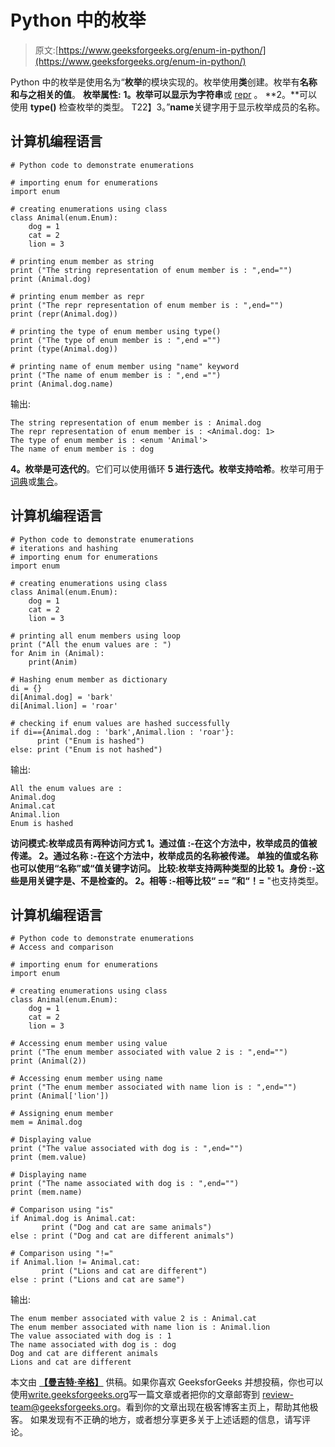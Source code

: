 # Python 中的枚举

> 原文:[https://www.geeksforgeeks.org/enum-in-python/](https://www.geeksforgeeks.org/enum-in-python/)

Python 中的枚举是使用名为“**枚举**的模块实现的。枚举使用**类**创建。枚举有**名称和与之相关的值**。
**枚举属性:**
**1。**枚举可以显示为**字符串**或 [repr](https://www.geeksforgeeks.org/str-vs-repr-in-python/) 。
**2。**可以使用 **type()** 检查枚举的类型。
T22】3。”**name**关键字用于显示枚举成员的名称。

## 计算机编程语言

```
# Python code to demonstrate enumerations

# importing enum for enumerations
import enum

# creating enumerations using class
class Animal(enum.Enum):
    dog = 1
    cat = 2
    lion = 3

# printing enum member as string
print ("The string representation of enum member is : ",end="")
print (Animal.dog)

# printing enum member as repr
print ("The repr representation of enum member is : ",end="")
print (repr(Animal.dog))

# printing the type of enum member using type()
print ("The type of enum member is : ",end ="")
print (type(Animal.dog))

# printing name of enum member using "name" keyword
print ("The name of enum member is : ",end ="")
print (Animal.dog.name)
```

输出:

```
The string representation of enum member is : Animal.dog
The repr representation of enum member is : <Animal.dog: 1>
The type of enum member is : <enum 'Animal'>
The name of enum member is : dog
```

**4。**枚举是**可迭代的**。它们可以使用循环
**5 进行迭代。**枚举支持**哈希**。枚举可用于[词典](https://www.geeksforgeeks.org/python-set-4-dictionary-keywords-python/)或[集合](https://www.geeksforgeeks.org/sets-in-python/)。

## 计算机编程语言

```
# Python code to demonstrate enumerations
# iterations and hashing
# importing enum for enumerations
import enum

# creating enumerations using class
class Animal(enum.Enum):
    dog = 1
    cat = 2
    lion = 3

# printing all enum members using loop
print ("All the enum values are : ")
for Anim in (Animal):
    print(Anim)

# Hashing enum member as dictionary
di = {}
di[Animal.dog] = 'bark'
di[Animal.lion] = 'roar'

# checking if enum values are hashed successfully
if di=={Animal.dog : 'bark',Animal.lion : 'roar'}:
      print ("Enum is hashed")
else: print ("Enum is not hashed")
```

输出:

```
All the enum values are : 
Animal.dog
Animal.cat
Animal.lion
Enum is hashed
```

**访问模式:**枚举成员有两种访问方式
**1。通过值** :-在这个方法中，枚举成员的值被传递。
**2。通过名称** :-在这个方法中，枚举成员的名称被传递。
单独的值或名称也可以使用“**名称**”或“**值**关键字访问。
**比较:**枚举支持两种类型的比较
**1。身份** :-这些是用关键字**是**、**不是**检查的。
**2。相等** :-相等比较“ **==** ”和“**！=** "也支持类型。

## 计算机编程语言

```
# Python code to demonstrate enumerations
# Access and comparison

# importing enum for enumerations
import enum

# creating enumerations using class
class Animal(enum.Enum):
    dog = 1
    cat = 2
    lion = 3

# Accessing enum member using value
print ("The enum member associated with value 2 is : ",end="")
print (Animal(2))

# Accessing enum member using name 
print ("The enum member associated with name lion is : ",end="")
print (Animal['lion'])

# Assigning enum member
mem = Animal.dog

# Displaying value
print ("The value associated with dog is : ",end="")
print (mem.value)

# Displaying name 
print ("The name associated with dog is : ",end="")
print (mem.name)

# Comparison using "is"
if Animal.dog is Animal.cat:
       print ("Dog and cat are same animals")
else : print ("Dog and cat are different animals")

# Comparison using "!="
if Animal.lion != Animal.cat:
       print ("Lions and cat are different")
else : print ("Lions and cat are same")
```

输出:

```
The enum member associated with value 2 is : Animal.cat
The enum member associated with name lion is : Animal.lion
The value associated with dog is : 1
The name associated with dog is : dog
Dog and cat are different animals
Lions and cat are different
```

本文由 [**【曼吉特·辛格】**](https://auth.geeksforgeeks.org/profile.php?user=manjeet_04&list=practice) 供稿。如果你喜欢 GeeksforGeeks 并想投稿，你也可以使用[write.geeksforgeeks.org](https://write.geeksforgeeks.org)写一篇文章或者把你的文章邮寄到 review-team@geeksforgeeks.org。看到你的文章出现在极客博客主页上，帮助其他极客。
如果发现有不正确的地方，或者想分享更多关于上述话题的信息，请写评论。